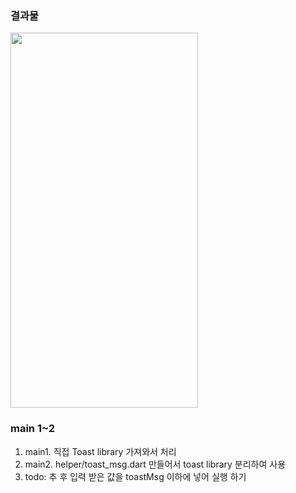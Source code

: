 ### 결과물
<img src="https://github.com/MinJaehyun/flutter_project/assets/43669992/3db853ec-34dc-4adc-a449-f30d7575d66e" width="300" height="600"/>

### main 1~2 
1. main1. 직접 Toast library 가져와서 처리
2. main2. helper/toast_msg.dart 만들어서 toast library 분리하여 사용 
3. todo: 추 후 입력 받은 값을 toastMsg 이하에 넣어 실행 하기
